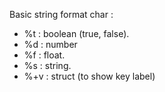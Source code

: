 Basic string format char :

- %t : boolean (true, false).
- %d : number
- %f : float.
- %s : string.
- %+v : struct (to show key label)